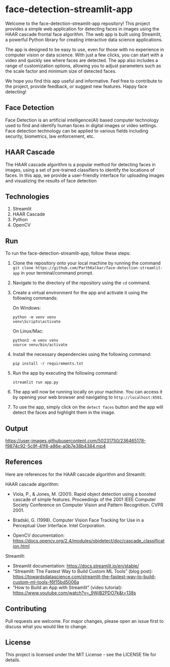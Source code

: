 # face-detection-streamlit-app
Welcome to the face-detection-streamlit-app repository! This project provides a simple web application for detecting faces in images using the HAAR cascade frontal face algorithm. The web app is built using Streamlit, a powerful Python library for creating interactive data science applications.

The app is designed to be easy to use, even for those with no experience in computer vision or data science. With just a few clicks, you can start with a video and quickly see where faces are detected. The app also includes a range of customization options, allowing you to adjust parameters such as the scale factor and minimum size of detected faces.

We hope you find this app useful and informative. Feel free to contribute to the project, provide feedback, or suggest new features. Happy face detecting!

## Face Detection
Face Detection is an artificial intelligence(AI) based computer technology used to find and identify human faces in digital images or video settings. Face detection technology can be applied to various fields including security, biometrics, law enforcement, etc. 

## HAAR Cascade
The HAAR cascade algorithm is a popular method for detecting faces in images, using a set of pre-trained classifiers to identify the locations of faces. In this app, we provide a user-friendly interface for uploading images and visualizing the results of face detection

## Technologies
1. Streamlit 
2. HAAR Cascade
3. Python
4. OpenCV

## Run
To run the face-detection-streamlit-app, follow these steps:

1. Clone the repository onto your local machine by running the command `git clone https://github.com/ParthKalkar/face-detection-streamlit-app` in your terminal/command prompt. 

2. Navigate to the directory of the repository using the `cd` command. 

3. Create a virtual environment for the app and activate it using the following commands:
   
   On Windows: 
   ```
   python -m venv venv
   venv\Scripts\activate
   ```
   
   On Linux/Mac:
   ```
   python3 -m venv venv
   source venv/bin/activate
   ```

4. Install the necessary dependencies using the following command:
   
   ```
   pip install -r requirements.txt
   ```

5. Run the app by executing the following command:

   ```
   streamlit run app.py
   ```
   
6. The app will now be running locally on your machine. You can access it by opening your web browser and navigating to `http://localhost:8501`. 

7. To use the app, simply click on the `detect faces` button and the app will detect the faces and highlight them in the image. 

## Output


https://user-images.githubusercontent.com/50231750/236465178-f9874c92-5c9f-41f8-a86e-a0b7e38b4384.mp4



## References
Here are references for the HAAR cascade algorithm and Streamlit:

HAAR cascade algorithm:
* Viola, P., & Jones, M. (2001). Rapid object detection using a boosted cascade of simple features. Proceedings of the 2001 IEEE Computer Society Conference on Computer Vision and Pattern Recognition. CVPR 2001.

* Bradski, G. (1998). Computer Vision Face Tracking for Use in a Perceptual User Interface. Intel Corporation.

* OpenCV documentation: https://docs.opencv.org/2.4/modules/objdetect/doc/cascade_classification.html

Streamlit:
* Streamlit documentation: https://docs.streamlit.io/en/stable/
* “Streamlit: The Fastest Way to Build Custom ML Tools” (blog post): https://towardsdatascience.com/streamlit-the-fastest-way-to-build-custom-ml-tools-f6f15bd5006a
* “How to Build an App with Streamlit” (video tutorial): https://www.youtube.com/watch?v=_9WiB2PDO7k&t=138s

## Contributing
Pull requests are welcome. For major changes, please open an issue first to discuss what you would like to change.

## License
This project is licensed under the MIT License - see the LICENSE file for details.
